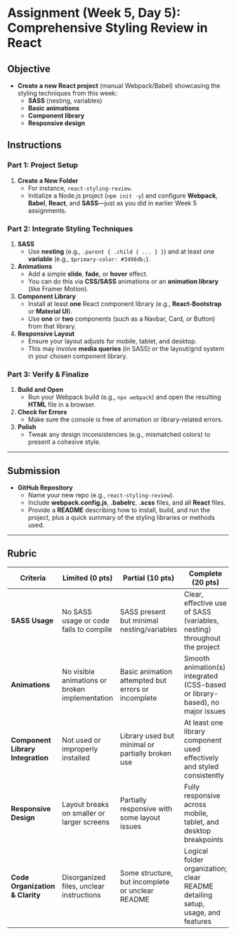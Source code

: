 # Assignment (Week 5, Day 5): Comprehensive Styling Review in React

## Objective

- **Create a new React project** (manual Webpack/Babel) showcasing the styling techniques from this week:
  - **SASS** (nesting, variables)
  - **Basic animations**
  - **Component library**
  - **Responsive design**

## Instructions

### Part 1: Project Setup

1. **Create a New Folder**
   - For instance, `react-styling-review`.
   - Initialize a Node.js project (`npm init -y`) and configure **Webpack**, **Babel**, **React**, and **SASS**—just as you did in earlier Week 5 assignments.

### Part 2: Integrate Styling Techniques

1. **SASS**
   - Use **nesting** (e.g., `.parent { .child { ... } }`) and at least one **variable** (e.g., `$primary-color: #3498db;`).
2. **Animations**
   - Add a simple **slide**, **fade**, or **hover** effect.
   - You can do this via **CSS/SASS** animations or an **animation library** (like Framer Motion).
3. **Component Library**
   - Install at least **one** React component library (e.g., **React-Bootstrap** or **Material UI**).
   - Use **one** or **two** components (such as a Navbar, Card, or Button) from that library.
4. **Responsive Layout**
   - Ensure your layout adjusts for mobile, tablet, and desktop.
   - This may involve **media queries** (in SASS) or the layout/grid system in your chosen component library.

### Part 3: Verify & Finalize

1. **Build and Open**
   - Run your Webpack build (e.g., `npx webpack`) and open the resulting **HTML** file in a browser.
2. **Check for Errors**
   - Make sure the console is free of animation or library-related errors.
3. **Polish**
   - Tweak any design inconsistencies (e.g., mismatched colors) to present a cohesive style.

---

## Submission

- **GitHub Repository**
  - Name your new repo (e.g., `react-styling-review`).
  - Include **webpack.config.js**, **.babelrc**, **.scss** files, and all **React** files.
  - Provide a **README** describing how to install, build, and run the project, plus a quick summary of the styling libraries or methods used.

---

## Rubric

| Criteria                          | Limited (0 pts)                                | Partial (10 pts)                                   | Complete (20 pts)                                                              |
| --------------------------------- | ---------------------------------------------- | -------------------------------------------------- | ------------------------------------------------------------------------------ |
| **SASS Usage**                    | No SASS usage or code fails to compile         | SASS present but minimal nesting/variables         | Clear, effective use of SASS (variables, nesting) throughout the project       |
| **Animations**                    | No visible animations or broken implementation | Basic animation attempted but errors or incomplete | Smooth animation(s) integrated (CSS-based or library-based), no major issues   |
| **Component Library Integration** | Not used or improperly installed               | Library used but minimal or partially broken use   | At least one library component used effectively and styled consistently        |
| **Responsive Design**             | Layout breaks on smaller or larger screens     | Partially responsive with some layout issues       | Fully responsive across mobile, tablet, and desktop breakpoints                |
| **Code Organization & Clarity**   | Disorganized files, unclear instructions       | Some structure, but incomplete or unclear README   | Logical folder organization; clear README detailing setup, usage, and features |
